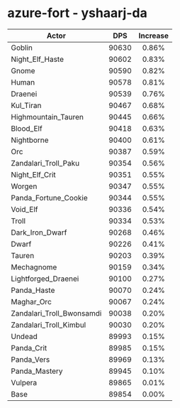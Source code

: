 # azure-fort - yshaarj-da
| Actor | DPS | Increase |
|---|:---:|:---:|
|Goblin|90630|0.86%|
|Night_Elf_Haste|90602|0.83%|
|Gnome|90590|0.82%|
|Human|90578|0.81%|
|Draenei|90539|0.76%|
|Kul_Tiran|90467|0.68%|
|Highmountain_Tauren|90445|0.66%|
|Blood_Elf|90418|0.63%|
|Nightborne|90400|0.61%|
|Orc|90387|0.59%|
|Zandalari_Troll_Paku|90354|0.56%|
|Night_Elf_Crit|90351|0.55%|
|Worgen|90347|0.55%|
|Panda_Fortune_Cookie|90344|0.55%|
|Void_Elf|90336|0.54%|
|Troll|90334|0.53%|
|Dark_Iron_Dwarf|90268|0.46%|
|Dwarf|90226|0.41%|
|Tauren|90203|0.39%|
|Mechagnome|90159|0.34%|
|Lightforged_Draenei|90100|0.27%|
|Panda_Haste|90070|0.24%|
|Maghar_Orc|90067|0.24%|
|Zandalari_Troll_Bwonsamdi|90038|0.20%|
|Zandalari_Troll_Kimbul|90030|0.20%|
|Undead|89993|0.15%|
|Panda_Crit|89985|0.15%|
|Panda_Vers|89969|0.13%|
|Panda_Mastery|89945|0.10%|
|Vulpera|89865|0.01%|
|Base|89854|0.00%|
